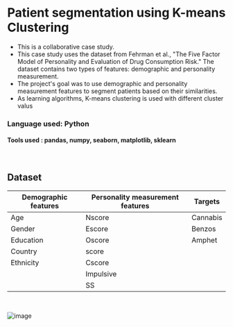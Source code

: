 # Patient segmentation using K-means Clustering

* This is a collaborative case study.
* This case study uses the dataset from Fehrman et al., "The Five Factor Model of Personality and Evaluation of Drug Consumption Risk." The dataset contains two types of features: demographic and personality measurement. 
* The project's goal was to use demographic and personality measurement features to segment patients based on their similarities.
* As learning algorithms, K-means clustering is used with different cluster valus

### Language used: Python
#### Tools used : pandas, numpy, seaborn, matplotlib, sklearn
 
## Dataset
|Demographic features     |Personality measurement features | Targets|
|---|---|---|
|Age | Nscore|  Cannabis	|
|Gender |  Escore| Benzos|
|Education|  Oscore| Amphet|
| Country          |          score|  |
|Ethnicity                    |        Cscore|  
|     |    Impulsive       |     |      
|     |  SS|       | 

&emsp;


![image](https://user-images.githubusercontent.com/67466471/209580348-b112a9fb-12b8-4bdb-aed9-2bd9a84f4a38.png)
